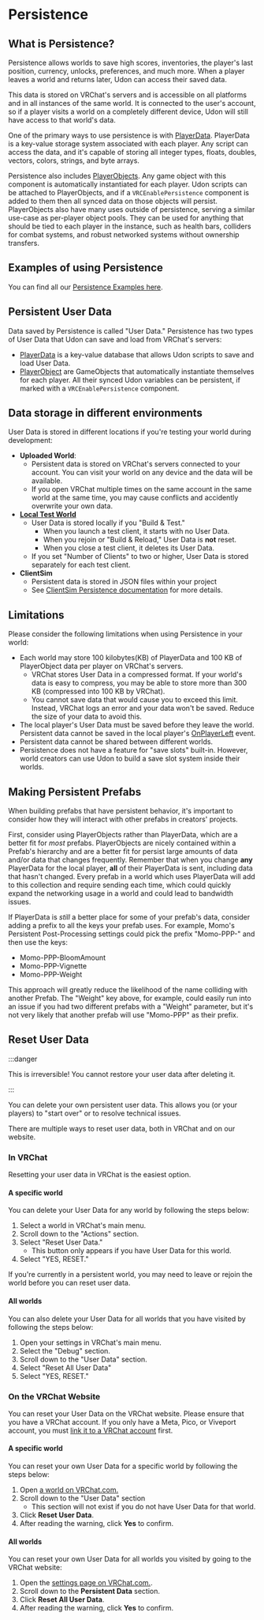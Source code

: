 # Persistence

## What is Persistence?

Persistence allows worlds to save high scores, inventories, the player's last position, currency, unlocks, preferences, and much more. When a player leaves a world and returns later, Udon can access their saved data.

This data is stored on VRChat's servers and is accessible on all platforms and in all instances of the same world. It is connected to the user's account, so if a player visits a world on a completely different device, Udon will still have access to that world's data.

One of the primary ways to use persistence is with [PlayerData](/worlds/udon/persistence/player-data). PlayerData is a key-value storage system associated with each player. Any script can access the data, and it's capable of storing all integer types, floats, doubles, vectors, colors, strings, and byte arrays.

Persistence also includes [PlayerObjects](/worlds/udon/persistence/player-object). Any game object with this component is automatically instantiated for each player. Udon scripts can be attached to PlayerObjects, and if a `VRCEnablePersistence` component is added to them then all synced data on those objects will persist. PlayerObjects also have many uses outside of persistence, serving a similar use-case as per-player object pools. They can be used for anything that should be tied to each player in the instance, such as health bars, colliders for combat systems, and robust networked systems without ownership transfers.

## Examples of using Persistence

You can find all our [Persistence Examples here](/worlds/examples/persistence).

## Persistent User Data

Data saved by Persistence is called "User Data." Persistence has two types of User Data that Udon can save and load from VRChat's servers:

- [PlayerData](/worlds/udon/persistence/player-data) is a key-value database that allows Udon scripts to save and load User Data.
- [PlayerObject](/worlds/udon/persistence/player-object) are GameObjects that automatically instantiate themselves for each player. All their synced Udon variables can be persistent, if marked with a `VRCEnablePersistence` component.

## Data storage in different environments

User Data is stored in different locations if you're testing your world during development: 

- **Uploaded World**:
	- Persistent data is stored on VRChat's servers connected to your account. You can visit your world on any device and the data will be available.
	- If you open VRChat multiple times on the same account in the same world at the same time, you may cause conflicts and accidently overwrite your own data.
- **[Local Test World](/worlds/udon/graph/#running-build--test)**
	- User Data is stored locally if you "Build & Test."
		- When you launch a test client, it starts with no User Data.
		- When you rejoin or "Build & Reload," User Data is **not** reset.
		- When you close a test client, it deletes its User Data.
	- If you set "Number of Clients" to two or higher, User Data is stored separately for each test client.
- **ClientSim**
	- Persistent data is stored in JSON files within your project
	- See [ClientSim Persistence documentation](/worlds/clientsim/) for more details.

## Limitations

Please consider the following limitations when using Persistence in your world:

- Each world may store 100 kilobytes(KB) of PlayerData and 100 KB of PlayerObject data per player on VRChat's servers.
	- VRChat stores User Data in a compressed format. If your world's data is easy to compress, you may be able to store more than 300 KB (compressed into 100 KB by VRChat).
	- You cannot save data that would cause you to exceed this limit. Instead, VRChat logs an error and your data won't be saved. Reduce the size of your data to avoid this.
- The local player's User Data must be saved before they leave the world. Persistent data cannot be saved in the local player's [OnPlayerLeft](https://creators.vrchat.com/worlds/udon/graph/event-nodes/#onplayerleft) event. 
- Persistent data cannot be shared between different worlds.
- Persistence does not have a feature for "save slots" built-in. However, world creators can use Udon to build a save slot system inside their worlds.

## Making Persistent Prefabs

When building prefabs that have persistent behavior, it's important to consider how they will interact with other prefabs in creators' projects.

First, consider using PlayerObjects rather than PlayerData, which are a better fit for _most_ prefabs. PlayerObjects are nicely contained within a Prefab's hierarchy and are a better fit for persist large amounts of data and/or data that changes frequently. Remember that 
when you change **any** PlayerData for the local player, **all** of their PlayerData is sent, including data that hasn't changed. Every prefab in a world which uses PlayerData will add to this collection and require sending each time, which could quickly expand the networking usage in a world and could lead to bandwidth issues.

If PlayerData is _still_ a better place for some of your prefab's data, consider adding a prefix to all the keys your prefab uses. For example, Momo's Persistent Post-Processing settings could pick the prefix "Momo-PPP-" and then use the keys:
- Momo-PPP-BloomAmount
- Momo-PPP-Vignette
- Momo-PPP-Weight

This approach will greatly reduce the likelihood of the name colliding with another Prefab. The "Weight" key above, for example, could easily run into an issue if you had two different prefabs with a "Weight" parameter, but it's not very likely that another prefab will use "Momo-PPP" as their prefix.

## Reset User Data

:::danger

This is irreversible! You cannot restore your user data after deleting it.

:::

You can delete your own persistent user data. This allows you (or your players) to "start over" or to resolve technical issues.

There are multiple ways to reset user data, both in VRChat and on our website.
### In VRChat

Resetting your user data in VRChat is the easiest option.

#### A specific world

You can delete your User Data for any world by following the steps below:

1. Select a world in VRChat's main menu.
2. Scroll down to the "Actions" section.
3. Select "Reset User Data."
    - This button only appears if you have User Data for this world.
5. Select "YES, RESET."

If you're currently in a persistent world, you may need to leave or rejoin the world before you can reset user data.

#### All worlds

You can also delete your User Data for all worlds that you have visited by following the steps below:

1. Open your settings in VRChat's main menu.
2. Select the "Debug" section.
3. Scroll down to the "User Data" section.
4. Select "Reset All User Data"
5. Select "YES, RESET."

### On the VRChat Website

You can reset your User Data on the VRChat website. Please ensure that you have a VRChat account. If you only have a Meta, Pico, or Viveport account, you must [link it to a VRChat account](https://help.vrchat.com/hc/en-us/articles/360062659053-I-want-to-turn-my-platform-account-through-Steam-Meta-Pico-or-Viveport-into-a-VRChat-account) first.

#### A specific world

You can reset your own User Data for a specific world by following the steps below:

1. Open [a world on VRChat.com.](https://vrchat.com/home/world/wrld_4432ea9b-729c-46e3-8eaf-846aa0a37fdd)
2. Scroll down to the "User Data" section
    - This section will not exist if you do not have User Data for that world.
4. Click **Reset User Data**.
5. After reading the warning, click **Yes** to confirm.

#### All worlds

You can reset your own User Data for all worlds you visited by going to the VRChat website:

1. Open the [settings page on VRChat.com.](https://vrchat.com/home/profile).
2. Scroll down to the **Persistent Data** section.
3. Click **Reset All User Data**.
4. After reading the warning, click **Yes** to confirm.
